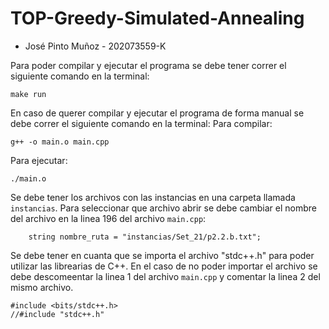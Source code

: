 # TOP-Greedy-Simulated-Annealing 
- José Pinto Muñoz - 202073559-K


Para poder compilar y ejecutar el programa se debe tener correr el siguiente comando en la terminal:

    make run

En caso de querer compilar y ejecutar el programa de forma manual se debe correr el siguiente comando en la terminal:
Para compilar:

    g++ -o main.o main.cpp 

Para ejecutar:

    ./main.o

Se debe tener los archivos con las instancias en una carpeta llamada `instancias`. Para seleccionar  que archivo abrir se debe cambiar el nombre del archivo en la linea 196 del archivo `main.cpp`:
    
        string nombre_ruta = "instancias/Set_21/p2.2.b.txt";

    
Se debe tener en cuanta que se importa el archivo "stdc++.h" para poder utilizar las librearias de C++. En el caso de no poder importar el archivo se debe descomeentar la linea 1 del archivo `main.cpp` y comentar la linea 2 del mismo archivo.

    #include <bits/stdc++.h>
    //#include "stdc++.h"


